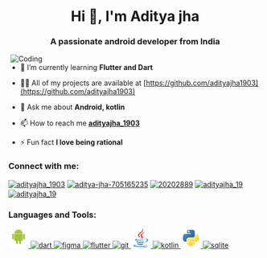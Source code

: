 <h1 align="center">Hi 👋, I'm Aditya jha</h1>
<h3 align="center">A passionate android developer from India</h3>
<img align="right" alt="Coding" width="500"  src="https://r7q6w9z6.rocketcdn.me/career/wp-content/uploads/2020/03/hello.gif">

- 🌱 I’m currently learning **Flutter and Dart**

- 👨‍💻 All of my projects are available at [https://github.com/adityajha1903](https://github.com/adityajha1903)

- 💬 Ask me about **Android, kotlin**

- 📫 How to reach me **[adityajha_1903](https://twitter.com/adityajha_1903)**

- ⚡ Fun fact **I love being rational**

<h3 align="left">Connect with me:</h3>
<p align="left">
<a href="https://twitter.com/adityajha_1903" target="blank"><img align="center" src="https://raw.githubusercontent.com/rahuldkjain/github-profile-readme-generator/master/src/images/icons/Social/twitter.svg" alt="adityajha_1903" height="30" width="40" /></a>
<a href="https://linkedin.com/in/aditya-jha-705165235" target="blank"><img align="center" src="https://raw.githubusercontent.com/rahuldkjain/github-profile-readme-generator/master/src/images/icons/Social/linked-in-alt.svg" alt="aditya-jha-705165235" height="30" width="40" /></a>
<a href="https://stackoverflow.com/users/20202889" target="blank"><img align="center" src="https://raw.githubusercontent.com/rahuldkjain/github-profile-readme-generator/master/src/images/icons/Social/stack-overflow.svg" alt="20202889" height="30" width="40" /></a>
<a href="https://instagram.com/adityajha_19" target="blank"><img align="center" src="https://raw.githubusercontent.com/rahuldkjain/github-profile-readme-generator/master/src/images/icons/Social/instagram.svg" alt="adityajha_19" height="30" width="40" /></a>
<a href="https://www.leetcode.com/adityajha_19" target="blank"><img align="center" src="https://raw.githubusercontent.com/rahuldkjain/github-profile-readme-generator/master/src/images/icons/Social/leet-code.svg" alt="adityajha_19" height="30" width="40" /></a>
</p>

<h3 align="left">Languages and Tools:</h3>
<p align="left"> <a href="https://developer.android.com" target="_blank" rel="noreferrer"> <img src="https://raw.githubusercontent.com/devicons/devicon/master/icons/android/android-original-wordmark.svg" alt="android" width="40" height="40"/> </a> <a href="https://dart.dev" target="_blank" rel="noreferrer"> <img src="https://www.vectorlogo.zone/logos/dartlang/dartlang-icon.svg" alt="dart" width="40" height="40"/> </a> <a href="https://www.figma.com/" target="_blank" rel="noreferrer"> <img src="https://www.vectorlogo.zone/logos/figma/figma-icon.svg" alt="figma" width="40" height="40"/> </a> <a href="https://flutter.dev" target="_blank" rel="noreferrer"> <img src="https://www.vectorlogo.zone/logos/flutterio/flutterio-icon.svg" alt="flutter" width="40" height="40"/> </a> <a href="https://git-scm.com/" target="_blank" rel="noreferrer"> <img src="https://www.vectorlogo.zone/logos/git-scm/git-scm-icon.svg" alt="git" width="40" height="40"/> </a> <a href="https://www.java.com" target="_blank" rel="noreferrer"> <img src="https://raw.githubusercontent.com/devicons/devicon/master/icons/java/java-original.svg" alt="java" width="40" height="40"/> </a> <a href="https://kotlinlang.org" target="_blank" rel="noreferrer"> <img src="https://www.vectorlogo.zone/logos/kotlinlang/kotlinlang-icon.svg" alt="kotlin" width="40" height="40"/> </a> <a href="https://www.python.org" target="_blank" rel="noreferrer"> <img src="https://raw.githubusercontent.com/devicons/devicon/master/icons/python/python-original.svg" alt="python" width="40" height="40"/> </a> <a href="https://www.sqlite.org/" target="_blank" rel="noreferrer"> <img src="https://www.vectorlogo.zone/logos/sqlite/sqlite-icon.svg" alt="sqlite" width="40" height="40"/> </a> </p>


